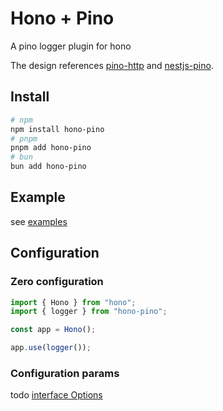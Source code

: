 # Hono + Pino

A pino logger plugin for hono

The design references [pino-http](https://github.com/pinojs/pino-http) and [nestjs-pino](https://github.com/iamolegga/nestjs-pino).

## Install

```bash
# npm
npm install hono-pino
# pnpm
pnpm add hono-pino
# bun
bun add hono-pino
```

## Example

see [examples](./examples/)

## Configuration

### Zero configuration

```ts
import { Hono } from "hono";
import { logger } from "hono-pino";

const app = Hono();

app.use(logger());
```

### Configuration params

todo [interface Options](./src/logger.ts)
